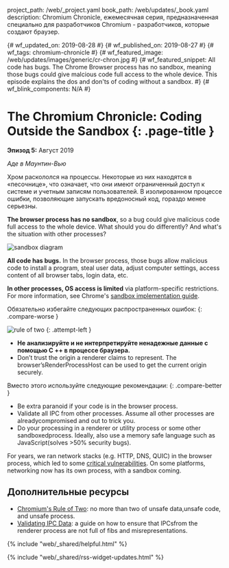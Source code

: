 project_path: /web/_project.yaml
book_path: /web/updates/_book.yaml
description: Chromium Chronicle, ежемесячная серия, предназначенная специально для разработчиков Chromium - разработчиков, которые создают браузер.

{# wf_updated_on: 2019-08-28 #}
{# wf_published_on: 2019-08-27 #}
{# wf_tags: chromium-chronicle #}
{# wf_featured_image: /web/updates/images/generic/cr-chron.jpg #}
{# wf_featured_snippet: All code has bugs. The Chrome Browser process has no
sandbox, meaning those bugs could give malcious code full access to the whole
device. This episode explains the dos and don'ts of coding without a sandbox. #}
{# wf_blink_components: N/A #}

# The Chromium Chronicle: Coding Outside the Sandbox {: .page-title }

**Эпизод 5:** Август 2019

*Аде в Маунтин-Вью*

Хром раскололся на процессы. Некоторые из них находятся в «песочнице», что
означает, что они имеют ограниченный доступ к системе и учетным записям
пользователей. В изолированном процессе ошибки, позволяющие запускать
вредоносный код, гораздо менее серьезны.

**The browser process has no sandbox**, so a bug could give malicious code full
access to the whole device. What should you do differently? And what's the
situation with other processes?

![sandbox diagram](/web/updates/images/2019/08/ch-chron5/sandbox-diagram.png)

**All code has bugs.** In the browser process, those bugs allow malicious code
to install a program, steal user data, adjust computer settings, access content
of all browser tabs, login data, etc.

**In other processes, OS access is limited** via platform-specific restrictions.
For more information, see Chrome's [sandbox implementation
guide](https://chromium.googlesource.com/chromium/src/+/master/docs/design/sandbox.md).

Обязательно избегайте следующих распространенных ошибок: {: .compare-worse }

![rule of two](/web/updates/images/2019/08/ch-chron5/rule-of-two.jpg) {:
.attempt-left }

- **Не анализируйте и не интерпретируйте ненадежные данные с помощью C ++ в
процессе браузера.**
- Don’t trust the origin a renderer claims to represent. The
browser’sRenderProcessHost can be used to get the current origin securely.

<div class="clearfix"></div>

Вместо этого используйте следующие рекомендации: {: .compare-better }

- Be extra paranoid if your code is in the browser process.
- Validate all IPC from other processes. Assume all other processes are
alreadycompromised and out to trick you.
- Do your processing in a renderer or utility process or some other
sandboxedprocess. Ideally, also use a memory safe language such as
JavaScript(solves >50% security bugs).

For years, we ran network stacks (e.g. HTTP, DNS, QUIC) in the browser process,
which led to some [critical
vulnerabilities](https://bugs.chromium.org/p/chromium/issues/list?q=type%3Dbug-security%20component%3AInternals%3ENetwork%20status%3Afixed%2Cverified%20security_severity%3Dcritical&can=1).
On
some platforms, networking now has its own process, with a sandbox coming.

## Дополнительные ресурсы

- [Chromium's Rule of
Two](https://chromium.googlesource.com/chromium/src/+/master/docs/security/rule-of-2.md):
no more than two of unsafe data,unsafe code, and unsafe process.
- [Validating IPC
Data](https://chromium.googlesource.com/chromium/src/+/HEAD/docs/security/mojo.md#Validate-privilege_presuming-data-received-over-IPC):
a guide on how to ensure that IPCsfrom the renderer process are not full of fibs
and misrepresentations.

{% include "web/_shared/helpful.html" %}

{% include "web/_shared/rss-widget-updates.html" %}
